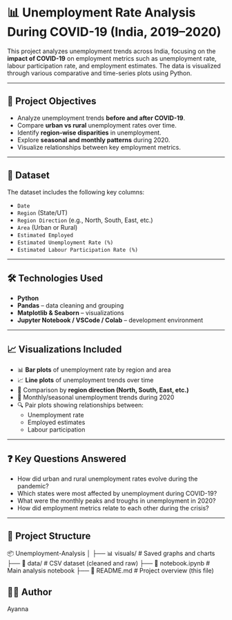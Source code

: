 # 📊 Unemployment Rate Analysis During COVID-19 (India, 2019–2020)

This project analyzes unemployment trends across India, focusing on the **impact of COVID-19** on employment metrics such as unemployment rate, labour participation rate, and employment estimates. The data is visualized through various comparative and time-series plots using Python.

---

## 📝 Project Objectives

- Analyze unemployment trends **before and after COVID-19**.
- Compare **urban vs rural** unemployment rates over time.
- Identify **region-wise disparities** in unemployment.
- Explore **seasonal and monthly patterns** during 2020.
- Visualize relationships between key employment metrics.

---

## 📂 Dataset

The dataset includes the following key columns:

- `Date`
- `Region` (State/UT)
- `Region Direction` (e.g., North, South, East, etc.)
- `Area` (Urban or Rural)
- `Estimated Employed`
- `Estimated Unemployment Rate (%)`
- `Estimated Labour Participation Rate (%)`

---

## 🛠️ Technologies Used

- **Python**
- **Pandas** – data cleaning and grouping
- **Matplotlib & Seaborn** – visualizations
- **Jupyter Notebook / VSCode / Colab** – development environment

---

## 📈 Visualizations Included

- 📊 **Bar plots** of unemployment rate by region and area
- 📈 **Line plots** of unemployment trends over time
- 🧭 Comparison by **region direction (North, South, East, etc.)**
- 📅 Monthly/seasonal unemployment trends during 2020
- 🔍 Pair plots showing relationships between:
  - Unemployment rate
  - Employed estimates
  - Labour participation

---

## ❓ Key Questions Answered

- How did urban and rural unemployment rates evolve during the pandemic?
- Which states were most affected by unemployment during COVID-19?
- What were the monthly peaks and troughs in unemployment in 2020?
- How did employment metrics relate to each other during the crisis?

---

## 📁 Project Structure

📦 Unemployment-Analysis
│
├── 📊 visuals/ # Saved graphs and charts
├── 📁 data/ # CSV dataset (cleaned and raw)
├── 📜 notebook.ipynb # Main analysis notebook
├── 📝 README.md # Project overview (this file)

## 👨‍💻 Author
Ayanna
